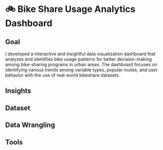 # 🚲 Bike Share Usage Analytics Dashboard

## Goal 
I developed a interactive and insightful data visualization dashboard that analyzes and identifies bike usage patterns for better decision-making among bike-sharing programs in urban areas. The dashboard focuses on identifying various trends among variable types, popular routes, and user behavior with the use of real-world bikeshare datasets.

## Insights

## Dataset

## Data Wrangling

## Tools


